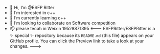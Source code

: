 - 👋 Hi, I’m @ESFP Ritter
- 👀 I’m interested in c++
- 🌱 I’m currently learning c++
- 💞️ I’m looking to collaborate on Software competition
- 📫 please tecah in Weixin 19528871395
<---
ESFPRitter/ESFPRitter is a ✨ special ✨ repository because its `README.md` (this file) appears on your GitHub profile.
You can click the Preview link to take a look at your changes.
--->
